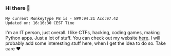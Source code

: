 ### Hi there 👋
<!-- PB START -->
```
My current MonkeyType PB is - WPM:94.21 Acc:97.42
Updated on: 16:16:30 CEST Time
```
<!-- PB END -->
I'm an IT person, just overall. I like CTFs, hacking, coding games, making Python apps. Just a lot of stuff.
You can check out my website [here](https://skill3472.github.io/).
I will probably add some interesting stuff here, when I get the idea to do so. Take care ❤️
